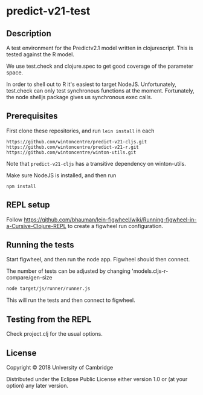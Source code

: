 # predict-v21-test

## Description

A test environment for the Predictv2.1 model written in clojurescript.
This is tested against the R model.

We use test.check and clojure.spec to get good coverage of the parameter
space.

In order to shell out to R it's easiest to target NodeJS.
Unfortunately, test.check can only test synchronous functions at the moment.
Fortunately, the node shelljs package gives us synchronous exec calls.

## Prerequisites

First clone these repositories, and run `lein install` in each
```
https://github.com/wintoncentre/predict-v21-cljs.git
https://github.com/wintoncentre/predict-v21-r.git
https://github.com/wintoncentre/winton-utils.git

```
Note that `predict-v21-cljs` has a transitive dependency on winton-utils.

Make sure NodeJS is installed, and then run
```
npm install
```

## REPL setup
Follow https://github.com/bhauman/lein-figwheel/wiki/Running-figwheel-in-a-Cursive-Clojure-REPL
to create a figwheel run configuration.

## Running the tests
Start figwheel, and then run the node app. Figwheel should then connect.

The number of tests can be adjusted by changing 'models.cljs-r-compare/gen-size

```sh
node target/js/runner/runner.js
```
This will run the tests and then connect to figwheel.


## Testing from the REPL
Check project.clj for the usual options.


## License

Copyright © 2018 University of Cambridge

Distributed under the Eclipse Public License either version 1.0 or (at
your option) any later version.

